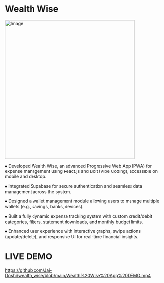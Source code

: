 # Wealth Wise

<img width="421" height="452" alt="Image" src="https://github.com/user-attachments/assets/ad9f0511-45d4-4d47-8ff7-a4ec11e2fc8b" />

⦁	Developed Wealth Wise, an advanced Progressive Web App (PWA) for expense management using React.js and Bolt (Vibe Coding), accessible on mobile and desktop.

⦁	Integrated Supabase for secure authentication and seamless data management across the system.

⦁	Designed a wallet management module allowing users to manage multiple wallets (e.g., savings, banks, devices).

⦁	Built a fully dynamic expense tracking system with custom credit/debit categories, filters, statement downloads, and monthly budget limits.

⦁	Enhanced user experience with interactive graphs, swipe actions (update/delete), and responsive UI for real-time financial insights.

# LIVE DEMO

https://github.com/Jai-Doshi/wealth_wise/blob/main/Wealth%20Wise%20App%20DEMO.mp4
